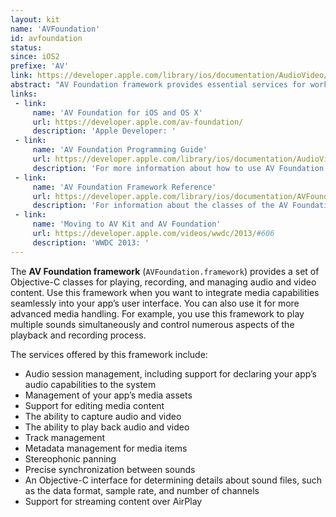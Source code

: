 ```yaml
---
layout: kit
name: 'AVFoundation'
id: avfoundation
status:
since: iOS2
prefixe: 'AV'
link: https://developer.apple.com/library/ios/documentation/AudioVideo/Conceptual/AVFoundationPG/Articles/00_Introduction.html
abstract: "AV Foundation framework provides essential services for working with time-based audiovisual media on iOS and OS X. Through a modern Objective-C interface, you can easily play, capture, edit, or encode media formats such as QuickTime movies and MPEG-4 files."
links:
 - link:
     name: 'AV Foundation for iOS and OS X'
     url: https://developer.apple.com/av-foundation/
     description: 'Apple Developer: '
 - link:
     name: 'AV Foundation Programming Guide'
     url: https://developer.apple.com/library/ios/documentation/AudioVideo/Conceptual/AVFoundationPG/Articles/00_Introduction.html
     description: 'For more information about how to use AV Foundation: '
 - link:
     name: 'AV Foundation Framework Reference'
     url: https://developer.apple.com/library/ios/documentation/AVFoundation/Reference/AVFoundationFramework/index.html
     description: 'For information about the classes of the AV Foundation framework: '
 - link:
     name: 'Moving to AV Kit and AV Foundation'
     url: https://developer.apple.com/videos/wwdc/2013/#606
     description: 'WWDC 2013: '
---
```


The **AV Foundation framework** (`AVFoundation.framework`) provides a set of Objective-C classes for playing, recording, and managing audio and video content. Use this framework when you want to integrate media capabilities seamlessly into your app’s user interface. You can also use it for more advanced media handling. For example, you use this framework to play multiple sounds simultaneously and control numerous aspects of the playback and recording process.

The services offered by this framework include:

* Audio session management, including support for declaring your app’s audio capabilities to the system
* Management of your app’s media assets
* Support for editing media content
* The ability to capture audio and video
* The ability to play back audio and video
* Track management
* Metadata management for media items
* Stereophonic panning
* Precise synchronization between sounds
* An Objective-C interface for determining details about sound files, such as the data format, sample rate, and number of channels
* Support for streaming content over AirPlay
